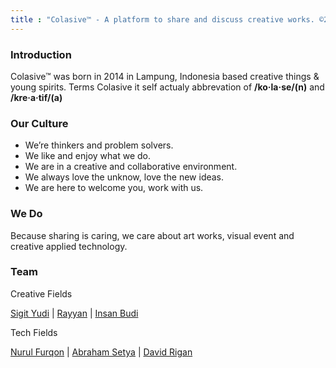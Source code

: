 ```yaml
---
title : "Colasive™ - A platform to share and discuss creative works. ©2014"
---
```


### Introduction
Colasive™ was born in 2014 in Lampung, Indonesia based creative things & young spirits. Terms Colasive it self actualy abbrevation of **/ko·la·se/(n)** and **/kre·a·tif/(a)**

### Our Culture
+ We’re thinkers and problem solvers. 
+ We like and enjoy what we do. 
+ We are in a creative and collaborative environment.
+ We always love the unknow, love the new ideas.
+ We are here to welcome you, work with us.

### We Do
Because sharing is caring, we care about art works, visual event and creative applied technology.

### Team
Creative Fields

[Sigit Yudi](https://www.instagram.com/sigityudi/) | 
[Rayyan](https://www.instagram.com/rayyan.jpg/) | 
[Insan Budi](https://www.instagram.com/insanbudi24/)

Tech Fields

[Nurul Furqon](https://www.instagram.com/) | 
[Abraham Setya](https://www.instagram.com/abraham_setnug/) | 
[David Rigan](https://www.instagram.com/dvrgme/)

